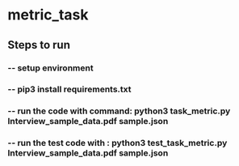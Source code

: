 # metric_task
## Steps to run
### -- setup environment
### -- pip3 install requirements.txt
### -- run the code with command: python3 task_metric.py Interview_sample_data.pdf sample.json
### -- run the test code with : python3 test_task_metric.py Interview_sample_data.pdf sample.json
